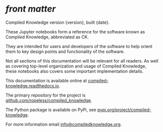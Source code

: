 # _front matter_

Compiled Knowledge version {version}, built {date}.

These Jupyter notebooks form a reference for the software known as Compiled Knowledge, abbreviated as CK.

They are intended for users and developers of the software to help orient them
to key design points and functionality of the software.

Not all sections of this documentation will be relevant for all readers. As well as covering top-level
organization and usage of Compiled Knowledge, these notebooks also covers some important implementation details.

This documentation is available online at
[compiled-knowledge.readthedocs.io](https://compiled-knowledge.readthedocs.io/).

The primary repository for the project is
[github.com/ropeless/compiled_knowledge](https://github.com/ropeless/compiled_knowledge).

The Python package is available on PyPi, see
[pypi.org/project/compiled-knowledge](https://pypi.org/project/compiled-knowledge/).

For more information email
[info@compiledknowledge.org](mailto:info@compiledknowledge.org).
